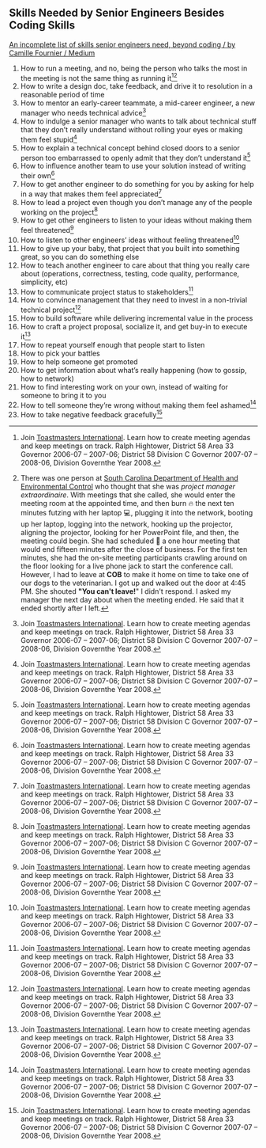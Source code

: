 ## Skills Needed by Senior Engineers Besides Coding Skills

[An incomplete list of skills senior engineers need, beyond coding / by Camille Fournier / Medium](https://skamille.medium.com/an-incomplete-list-of-skills-senior-engineers-need-beyond-coding-8ed4a521b29f )

1. How to run a meeting, and no, being the person who talks the most in the meeting is not the same thing as running it[^11][^12]
2. How to write a design doc, take feedback, and drive it to resolution in a reasonable period of time
3. How to mentor an early-career teammate, a mid-career engineer, a new manager who needs technical advice[^11]
4. How to indulge a senior manager who wants to talk about technical stuff that they don’t really understand without rolling your eyes or making them feel stupid[^11]
5. How to explain a technical concept behind closed doors to a senior person too embarrassed to openly admit that they don’t understand it[^11]
6. How to influence another team to use your solution instead of writing their own[^11]
7. How to get another engineer to do something for you by asking for help in a way that makes them feel appreciated[^11]
8. How to lead a project even though you don’t manage any of the people working on the project[^11]
9. How to get other engineers to listen to your ideas without making them feel threatened[^11]
10. How to listen to other engineers’ ideas without feeling threatened[^11]
11. How to give up your baby, that project that you built into something great, so you can do something else
12. How to teach another engineer to care about that thing you really care about (operations, correctness, testing, code quality, performance, simplicity, etc)
13. How to communicate project status to stakeholders[^11]
14. How to convince management that they need to invest in a non-trivial technical project[^11]
15. How to build software while delivering incremental value in the process
16. How to craft a project proposal, socialize it, and get buy-in to execute it[^11]
17. How to repeat yourself enough that people start to listen
18. How to pick your battles
19. How to help someone get promoted
20. How to get information about what’s really happening (how to gossip, how to network)
21. How to find interesting work on your own, instead of waiting for someone to bring it to you
22. How to tell someone they’re wrong without making them feel ashamed[^11]
23. How to take negative feedback gracefully[^11]

[^11]: Join [Toastmasters International](https://www.toastmasters.org/ ). Learn how to create meeting agendas and keep meetings on track. Ralph Hightower, District 58 Area 33 Governor 2006-07 – 2007-06; District 58 Division C Governor 2007-07 – 2008-06, Division Governthe Year 2008.
[^12]: There was one person at [South Carolina Department of Health and Environmental Control](https://www.scdhec.gov/) who thought that she was *project manager extraordinaire*. With meetings that she called, she would enter the meeting room at the appointed time, and then burn 🔥 the next ten minutes futzing with her laptop 💻, plugging it into the network, booting up her laptop, logging into the network, hooking up the projector, aligning the projector, looking for her PowerPoint file, and then, the meeting could begin. She had scheduled 📅  a one hour meeting that would end fifteen minutes after the close of business. For the first ten minutes, she had the on-site meeting participants crawling around on the floor looking for a live phone jack to start the conference call. However, I had to leave at **COB** to make it home on time to take one of our dogs to the veterinarian. I got up and walked out the door at 4:45 PM. She shouted **"You can't leave!**" I didn't respond. I asked my manager the next day about when the meeting ended. He said that it ended shortly after I left.